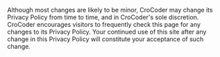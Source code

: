 Although most changes are likely to be minor, CroCoder may change its Privacy Policy from time to time, and in CroCoder's sole discretion. CroCoder encourages visitors to frequently check this page for any changes to its Privacy Policy. Your continued use of this site after any change in this Privacy Policy will constitute your acceptance of such change.
